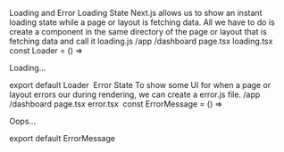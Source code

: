 Loading and Error
Loading State
Next.js allows us to show an instant loading state while a page or layout is fetching data. All we have to do is create a component in the same directory of the page or layout that is fetching data and call it loading.js
/app
	/dashboard
	  page.tsx
    loading.tsx
​
const Loader = () => <div>Loading...</div>

export default Loader
​
Error State
To show some UI for when a page or layout errors our during rendering, we can create a error.js file.
/app
	/dashboard
	  page.tsx
    error.tsx
​
const ErrorMessage = () => <div>Oops...</div>

export default ErrorMessage